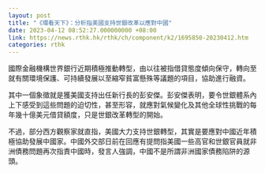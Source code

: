 ```yaml
---
layout: post
title: "《環看天下》：分析指美國支持世銀改革以應對中國"
date: 2023-04-12 08:52:27.000000000 +08:00
link: https://news.rthk.hk/rthk/ch/component/k2/1695850-20230412.htm
categories: rthk
---
```


國際金融機構世界銀行近期積極推動轉型，由以往被指借貸態度傾向保守，轉向至就有關環境保護、可持續發展以至縮窄貧富懸殊等議題的項目，協助進行融資。

其中一個象徵就是獲美國支持出任新行長的彭安傑。彭安傑表明，要令世銀體系內上下感受到這些問題的迫切性，甚至形容，就應對氣候變化及其他全球性挑戰的每年幾十億美元借貸額度，只是世銀改革轉型的開始。

不過，部分西方觀察家就直指，美國大力支持世銀轉型，其實是要應對中國近年積極協助發展中國家。中國外交部日前在回應有提問指美國一些高官和世銀官員就非洲債務問題再次指責中國時，發言人強調，中國不是所謂非洲國家債務陷阱的源頭。
